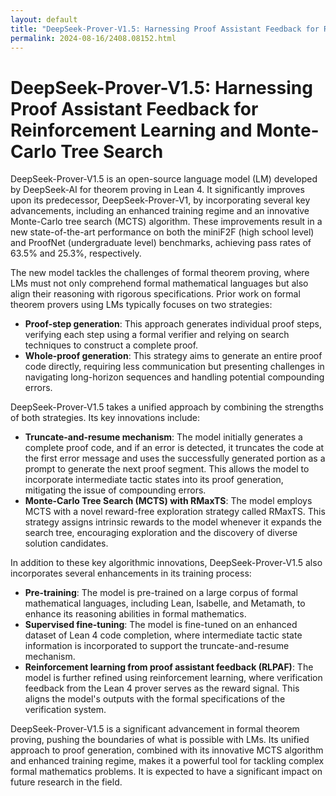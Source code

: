 ```yaml
---
layout: default
title: "DeepSeek-Prover-V1.5: Harnessing Proof Assistant Feedback for Reinforcement Learning and Monte-Carlo Tree Search"
permalink: 2024-08-16/2408.08152.html
---
```

# DeepSeek-Prover-V1.5: Harnessing Proof Assistant Feedback for Reinforcement Learning and Monte-Carlo Tree Search

DeepSeek-Prover-V1.5 is an open-source language model (LM) developed by DeepSeek-AI for theorem proving in Lean 4.  It significantly improves upon its predecessor, DeepSeek-Prover-V1, by incorporating several key advancements, including an enhanced training regime and an innovative Monte-Carlo tree search (MCTS) algorithm. These improvements result in a new state-of-the-art performance on both the miniF2F (high school level) and ProofNet (undergraduate level) benchmarks, achieving pass rates of 63.5% and 25.3%, respectively. 

The new model tackles the challenges of formal theorem proving, where LMs must not only comprehend formal mathematical languages but also align their reasoning with rigorous specifications. Prior work on formal theorem provers using LMs typically focuses on two strategies:

* **Proof-step generation**: This approach generates individual proof steps, verifying each step using a formal verifier and relying on search techniques to construct a complete proof.
* **Whole-proof generation**: This strategy aims to generate an entire proof code directly, requiring less communication but presenting challenges in navigating long-horizon sequences and handling potential compounding errors.

DeepSeek-Prover-V1.5 takes a unified approach by combining the strengths of both strategies. Its key innovations include:

* **Truncate-and-resume mechanism**: The model initially generates a complete proof code, and if an error is detected, it truncates the code at the first error message and uses the successfully generated portion as a prompt to generate the next proof segment. This allows the model to incorporate intermediate tactic states into its proof generation, mitigating the issue of compounding errors.
* **Monte-Carlo Tree Search (MCTS) with RMaxTS**: The model employs MCTS with a novel reward-free exploration strategy called RMaxTS. This strategy assigns intrinsic rewards to the model whenever it expands the search tree, encouraging exploration and the discovery of diverse solution candidates. 

In addition to these key algorithmic innovations, DeepSeek-Prover-V1.5 also incorporates several enhancements in its training process:

* **Pre-training**: The model is pre-trained on a large corpus of formal mathematical languages, including Lean, Isabelle, and Metamath, to enhance its reasoning abilities in formal mathematics.
* **Supervised fine-tuning**:  The model is fine-tuned on an enhanced dataset of Lean 4 code completion, where intermediate tactic state information is incorporated to support the truncate-and-resume mechanism.
* **Reinforcement learning from proof assistant feedback (RLPAF)**: The model is further refined using reinforcement learning, where verification feedback from the Lean 4 prover serves as the reward signal. This aligns the model's outputs with the formal specifications of the verification system.

DeepSeek-Prover-V1.5 is a significant advancement in formal theorem proving, pushing the boundaries of what is possible with LMs. Its unified approach to proof generation, combined with its innovative MCTS algorithm and enhanced training regime, makes it a powerful tool for tackling complex formal mathematics problems. It is expected to have a significant impact on future research in the field.